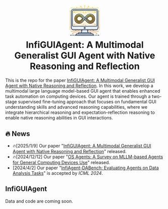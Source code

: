 <h1 align="center">
<img src="images/InfiGUIAgent_logo.jpg" width="100" alt="ToRA" />
<br>
InfiGUIAgent: A Multimodal Generalist GUI Agent with Native Reasoning and Reflection
</h1>

This is the repo for the paper [InfiGUIAgent: A Multimodal Generalist GUI Agent with Native Reasoning and Reflection](https://huggingface.co/papers/2501.04575). In this work, we develop a multimodal large language model-based GUI agent that enables enhanced task automation on computing devices. Our agent is trained through a two-stage supervised fine-tuning approach that focuses on fundamental GUI understanding skills and advanced reasoning capabilities, where we integrate hierarchical reasoning and expectation-reflection reasoning to enable native reasoning abilities in GUI interactions.

## 🔥  News
- 🔥[2025/1/9] Our paper "[InfiGUIAgent: A Multimodal Generalist GUI Agent with Native Reasoning and Reflection](https://arxiv.org/abs/2501.04575)" released.
- 🔥[2024/12/12] Our paper "[OS Agents: A Survey on MLLM-based Agents for General Computing Devices Use](https://os-agent-survey.github.io/)" released.
- [2024/4/2] Our paper "[InfiAgent-DABench: Evaluating Agents on Data Analysis Tasks](https://infiagent.github.io/)" is accepted by *ICML 2024*.

## InfiGUIAgent
Data and code are coming soon.
